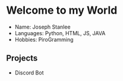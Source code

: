 # Welcome to my World

- Name: Joseph Stanlee
- Languages: Python, HTML, JS, JAVA
- Hobbies: PiroGramming

## Projects
- Discord Bot
